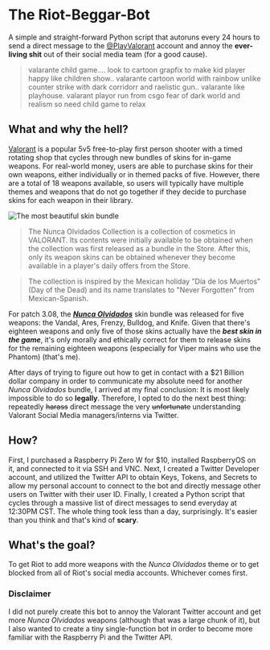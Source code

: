 # The Riot-Beggar-Bot

A simple and straight-forward Python script that autoruns every 24 hours to send a direct message to the [@PlayValorant](https://twitter.com/PlayVALORANT?s=20&t=VSGxu2r_sdnxOfU-v3gxXw) account and annoy the **ever-living shit** out of their social media team (for a good cause).

> valarante child game.... look to cartoon grapfix to make kid player happy like children show.. valarante cartoon world with rainbow unlike counter strike with dark corridorr and raelistic gun.. valarante like playhouse. valarant playor run from csgo fear of dark world and realism so need child game to relax

## What and why the hell?

[Valorant](https://playvalorant.com/en-us/) is a popular 5v5 free-to-play first person shooter with a timed rotating shop that cycles through new bundles of skins for in-game weapons. For real-world money, users are able to purchase skins for their own weapons, either individually or in themed packs of five. However, there are a total of 18 weapons available, so users will typically have multiple themes and weapons that do not go together if they decide to purchase skins for each weapon in their library.

![The most beautiful skin bundle](https://static.wikia.nocookie.net/valorant/images/f/fa/Bundle_Nunca_Olvidados.png/revision/latest/scale-to-width-down/1000?cb=20211019170213)

> The Nunca Olvidados Collection is a collection of cosmetics in VALORANT. Its contents were initially available to be obtained when the collection was first released as a bundle in the Store. After this, only its weapon skins can be obtained whenever they become available in a player's daily offers from the Store.

> The collection is inspired by the Mexican holiday "Día de los Muertos" (Day of the Dead) and its name translates to "Never Forgotten" from Mexican-Spanish.

For patch 3.08, the [***Nunca Olvidados***](https://playvalorant.com/en-us/news/game-updates/the-origins-of-valorant-s-nunca-olvidados/) skin bundle was released for five weapons: the Vandal, Ares, Frenzy, Bulldog, and Knife. Given that there's eighteen weapons and only five of those skins actually have the ***best skin in the game***, it's only morally and ethically correct for them to release skins for the remaining eighteen weapons (especially for Viper mains who use the Phantom) (that's me).

After days of trying to figure out how to get in contact with a $21 Billion dollar company in order to communicate my absolute need for another _Nunca Olvidados_ bundle, I arrived at my final conclusion: It is most likely impossible to do so **legally**. Therefore, I opted to do the next best thing: repeatedly ~~harass~~ direct message the very ~~unfortunate~~ understanding Valorant Social Media managers/interns via Twitter.

## How?

First, I purchased a Raspberry Pi Zero W for $10, installed RaspberryOS on it, and connected to it via SSH and VNC. Next, I created a Twitter Developer account, and utilized the Twitter API to obtain Keys, Tokens, and Secrets to allow my personal account to connect to the bot and directly message other users on Twitter with their user ID. Finally, I created a Python script that cycles through a massive list of direct messages to send everyday at 12:30PM CST. The whole thing took less than a day, surprisingly. It's easier than you think and that's kind of **scary**.

## What's the goal?

To get Riot to add more weapons with the _Nunca Olvidados_ theme or to get blocked from all of Riot's social media accounts. Whichever comes first.

### Disclaimer

I did not purely create this bot to annoy the Valorant Twitter account and get more _Nunca Olvidados_ weapons (although that was a large chunk of it), but I also wanted to create a tiny single-function bot in order to become more familiar with the Raspberry Pi and the Twitter API.
